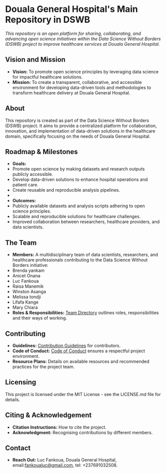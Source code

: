 # Douala General Hospital's Main Repository in DSWB

*This repository is an open platform for sharing, collaborating, and advancing open science initiatives within the Data Science Without Borders (DSWB) project to improve healthcare services at Douala General Hospital.*  

## Vision and Mission

- **Vision:** To promote open science principles by leveraging data science for impactful healthcare solutions.
- **Mission:** To create a transparent, collaborative, and accessible environment for developing data-driven tools and methodologies to transform healthcare delivery at Douala General Hospital.

## About

This repository is created as part of the Data Science Without Borders (DSWB) project. It aims to provide a centralized platform for collaboration, innovation, and implementation of data-driven solutions in the healthcare domain, specifically focusing on the needs of Douala General Hospital.

## Roadmap & Milestones

- **Goals:**
- Promote open science by making datasets and research outputs publicly accessible.
- Develop data-driven solutions to enhance hospital operations and patient care.
- Create reusable and reproducible analysis pipelines.
- 
- **Outcomes:**
- Publicly available datasets and analysis scripts adhering to open science principles.
- Scalable and reproducible solutions for healthcare challenges.
- Improved collaboration between researchers, healthcare providers, and data scientists.

## The Team

- **Members:** A multidisciplinary team of data scientists, researchers, and healthcare professionals contributing to the Data Science Without Borders initiative:
- Brenda yankam
- Anicet Onana
- Luc Fankoua
- Raisa Manemik
- Winston Asanga
- Melissa tondji
- Lifafa Kange
- Mary Chiara
- **Roles & Responsibilities:** [Team Directory](link-to-directory) outlines roles, responsibilities and their ways of working.

## Contributing

- **Guidelines:** [Contribution Guidelines](link-to-guidelines) for contributors.
- **Code of Conduct:** [Code of Conduct](link-to-coc) ensures a respectful project environment.
- **Resource Plans:** Details on available resources and recommended practices for the project team.

## Licensing

This project is licensed under the MIT License - see the LICENSE.md file for details.

## Citing & Acknowledgement

- **Citation Instructions:** How to cite the project.
- **Acknowledgment:** Recognising contributions by different members.

## Contact

- **Reach Out:** Luc Fankoua, Douala General Hospital, email:fankoualuc@gmail.com, tel: +237691032508.

